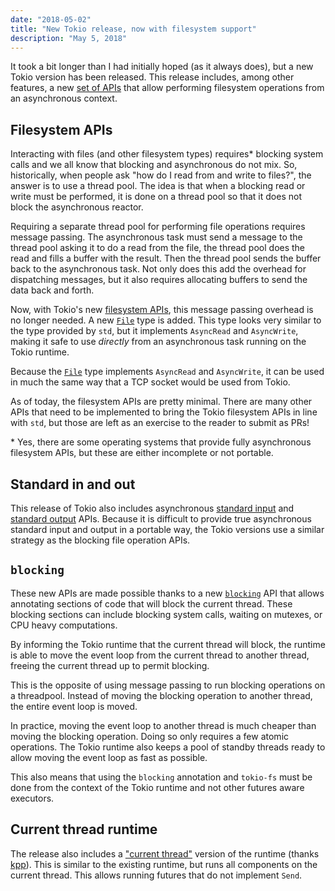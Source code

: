 ```yaml
---
date: "2018-05-02"
title: "New Tokio release, now with filesystem support"
description: "May 5, 2018"
---
```


It took a bit longer than I had initially hoped (as it always does), but a new
Tokio version has been released. This release includes, among other features, a
new [set of APIs][fs] that allow performing filesystem operations from an
asynchronous context.

## Filesystem APIs

Interacting with files (and other filesystem types) requires\* blocking system
calls and we all know that blocking and asynchronous do not mix. So,
historically, when people ask "how do I read from and write to files?", the
answer is to use a thread pool. The idea is that when a blocking read or write
must be performed, it is done on a thread pool so that it does not block the
asynchronous reactor.

Requiring a separate thread pool for performing file operations requires message
passing. The asynchronous task must send a message to the thread pool asking it
to do a read from the file, the thread pool does the read and fills a buffer
with the result. Then the thread pool sends the buffer back to the asynchronous
task. Not only does this add the overhead for dispatching messages, but it also
requires allocating buffers to send the data back and forth.

Now, with Tokio's new [filesystem APIs][fs], this message passing overhead is no
longer needed. A new [`File`] type is added. This type looks very similar to the
type provided by `std`, but it implements `AsyncRead` and `AsyncWrite`, making
it safe to use _directly_ from an asynchronous task running on the Tokio
runtime.

Because the [`File`] type implements `AsyncRead` and `AsyncWrite`, it can be
used in much the same way that a TCP socket would be used from Tokio.

As of today, the filesystem APIs are pretty minimal. There are many other APIs
that need to be implemented to bring the Tokio filesystem APIs in line with
`std`, but those are left as an exercise to the reader to submit as PRs!

\* Yes, there are some operating systems that provide fully asynchronous
filesystem APIs, but these are either incomplete or not portable.

## Standard in and out

This release of Tokio also includes asynchronous [standard input][in] and
[standard output][out] APIs. Because it is difficult to provide true
asynchronous standard input and output in a portable way, the Tokio versions use
a similar strategy as the blocking file operation APIs.

## `blocking`

These new APIs are made possible thanks to a new [`blocking`] API that allows
annotating sections of code that will block the current thread. These blocking
sections can include blocking system calls, waiting on mutexes, or CPU heavy
computations.

By informing the Tokio runtime that the current thread will block, the runtime
is able to move the event loop from the current thread to another thread,
freeing the current thread up to permit blocking.

This is the opposite of using message passing to run blocking operations on a
threadpool. Instead of moving the blocking operation to another thread, the
entire event loop is moved.

In practice, moving the event loop to another thread is much cheaper than moving
the blocking operation. Doing so only requires a few atomic operations. The
Tokio runtime also keeps a pool of standby threads ready to allow moving the
event loop as fast as possible.

This also means that using the `blocking` annotation and `tokio-fs` must be done
from the context of the Tokio runtime and not other futures aware executors.

## Current thread runtime

The release also includes a ["current thread"][rt] version of the runtime
(thanks [kpp](https://github.com/kpp)). This is similar to the existing runtime,
but runs all components on the current thread. This allows running futures that
do not implement `Send`.

[fs]: https://docs.rs/tokio/0.1/tokio/fs/index.html
[`file`]: https://docs.rs/tokio/0.1/tokio/fs/struct.File.html
[in]: https://docs.rs/tokio/0.1/tokio/io/fn.stdin.html
[out]: https://docs.rs/tokio/0.1/tokio/io/fn.stdout.html
[`blocking`]: https://docs.rs/tokio-threadpool/0.1/tokio_threadpool/fn.blocking.html
[rt]: https://docs.rs/tokio/0.1/tokio/runtime/current_thread/index.html
